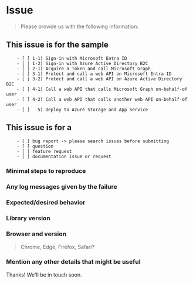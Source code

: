 <!-- IF SUFFICIENT INFORMATION IS NOT PROVIDED VIA THE FOLLOWING TEMPLATE THE ISSUE MIGHT BE CLOSED WITHOUT FURTHER CONSIDERATION -->

# Issue

> Please provide us with the following information:

## This issue is for the sample

<!-- mark with an `x` -->

```console
    - [ ] 1-1) Sign-in with Microsoft Entra ID
    - [ ] 1-2) Sign-in with Azure Active Directory B2C
    - [ ] 2-1) Acquire a Token and call Microsoft Graph
    - [ ] 3-1) Protect and call a web API on Microsoft Entra ID
    - [ ] 3-2) Protect and call a web API on Azure Active Directory B2C
    - [ ] 4-1) Call a web API that calls Microsoft Graph on-behalf-of user
    - [ ] 4-2) Call a web API that calls another web API on-behalf-of user
    - [ ]   5) Deploy to Azure Storage and App Service
```

## This issue is for a

<!-- mark with an `x` -->

```console
    - [ ] bug report -> please search issues before submitting
    - [ ] question
    - [ ] feature request
    - [ ] documentation issue or request
```

### Minimal steps to reproduce

>

### Any log messages given by the failure

>

### Expected/desired behavior

>

### Library version

>

### Browser and version

> Chrome, Edge, Firefox, Safari?

### Mention any other details that might be useful

>

Thanks! We'll be in touch soon.
